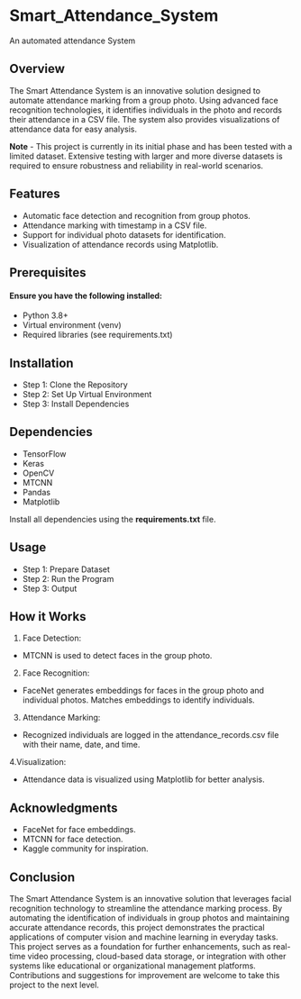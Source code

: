 # Smart_Attendance_System
An automated attendance System

## Overview
The Smart Attendance System is an innovative solution designed to automate attendance marking from a group photo. Using advanced face recognition technologies, it identifies individuals in the photo and records their attendance in a CSV file. The system also provides visualizations of attendance data for easy analysis.

**Note** -
This project is currently in its initial phase and has been tested with a limited dataset. Extensive testing with larger and more diverse datasets is required to ensure robustness and reliability in real-world scenarios.

## Features
- Automatic face detection and recognition from group photos.
- Attendance marking with timestamp in a CSV file.
- Support for individual photo datasets for identification.
- Visualization of attendance records using Matplotlib.

## Prerequisites
#### Ensure you have the following installed:
- Python 3.8+
- Virtual environment (venv)
- Required libraries (see requirements.txt)

## Installation
- Step 1: Clone the Repository
- Step 2: Set Up Virtual Environment
- Step 3: Install Dependencies

## Dependencies
- TensorFlow
- Keras
- OpenCV
- MTCNN
- Pandas
- Matplotlib

Install all dependencies using the **requirements.txt** file.

## Usage
- Step 1: Prepare Dataset
- Step 2: Run the Program
- Step 3: Output

## How it Works
1. Face Detection:
  - MTCNN is used to detect faces in the group photo.
    
2. Face Recognition:
  - FaceNet generates embeddings for faces in the group photo and individual photos. Matches embeddings to identify individuals.
    
3. Attendance Marking:
  - Recognized individuals are logged in the attendance_records.csv file with their name, date, and time.
    
4.Visualization:
  - Attendance data is visualized using Matplotlib for better analysis.

## Acknowledgments
- FaceNet for face embeddings.
- MTCNN for face detection.
- Kaggle community for inspiration.

## Conclusion
The Smart Attendance System is an innovative solution that leverages facial recognition technology to streamline the attendance marking process. By automating the identification of individuals in group photos and maintaining accurate attendance records, this project demonstrates the practical applications of computer vision and machine learning in everyday tasks. This project serves as a foundation for further enhancements, such as real-time video processing, cloud-based data storage, or integration with other systems like educational or organizational management platforms. Contributions and suggestions for improvement are welcome to take this project to the next level.
